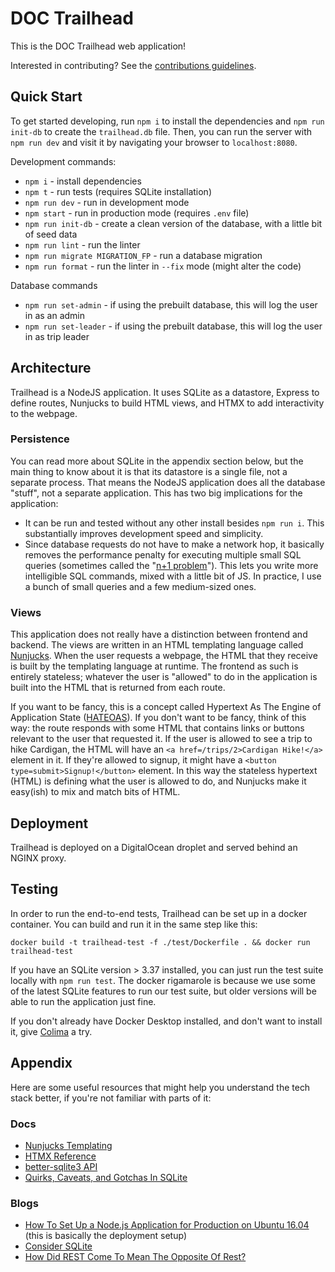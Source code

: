 # DOC Trailhead
This is the DOC Trailhead web application!

Interested in contributing? See the [contributions guidelines](CONTRIBUTIONS.md).

## Quick Start
To get started developing, run `npm i` to install the dependencies and `npm run init-db` to
create the `trailhead.db` file. Then, you can run the server with `npm run dev` and visit it by
navigating your browser to `localhost:8080`.

Development commands:
* `npm i` - install dependencies
* `npm t` - run tests (requires SQLite installation)
* `npm run dev` - run in development mode
* `npm start` - run in production mode (requires `.env` file)
* `npm run init-db` - create a clean version of the database, with a little bit of seed data
* `npm run lint` - run the linter
* `npm run migrate MIGRATION_FP` - run a database migration
* `npm run format` - run the linter in `--fix` mode (might alter the code)

Database commands
* `npm run set-admin` - if using the prebuilt database, this will log the user in as an admin
* `npm run set-leader` - if using the prebuilt database, this will log the user in as trip leader

## Architecture
Trailhead is a NodeJS application. It uses SQLite as a datastore, Express to define routes, Nunjucks
to build HTML views, and HTMX to add interactivity to the webpage.

### Persistence
You can read more about SQLite in the appendix section below, but the main thing to know
about it is that its datastore is a single file, not a separate process. That means the NodeJS
application does all the database "stuff", not a separate application. This has two big implications
for the application:
* It can be run and tested without any other install besides `npm run i`. This substantially
  improves development speed and simplicity.
* Since database requests do not have to make a network hop, it basically removes the performance
  penalty for executing multiple small SQL queries (sometimes called the "[n+1
  problem](https://www.sqlite.org/np1queryprob.html)"). This lets you write more intelligible SQL
  commands, mixed with a little bit of JS. In practice, I use a bunch of small queries and a few
  medium-sized ones.

### Views
This application does not really have a distinction between frontend and backend. The views are
written in an HTML templating language called [Nunjucks](https://mozilla.github.io/nunjucks/). When
the user requests a webpage, the HTML that they receive is built by the templating language at
runtime. The frontend as such is entirely stateless; whatever the user is "allowed" to do in the
application is built into the HTML that is returned from each route.

If you want to be fancy, this is a concept called Hypertext As The Engine of Application State
([HATEOAS](https://htmx.org/essays/hateoas/)). If you don't want to be fancy, think of this way: the
route responds with some HTML that contains links or buttons relevant to the user that requested it.
If the user is allowed to see a trip to hike Cardigan, the HTML will have an
`<a href=/trips/2>Cardigan Hike!</a>` element in it. If they're allowed to signup, it might have a
`<button type=submit>Signup!</button>` element. In this way the stateless hypertext (HTML) is
defining what the user is allowed to do, and Nunjucks make it easy(ish) to mix and match bits of
HTML.

## Deployment
Trailhead is deployed on a DigitalOcean droplet and served behind an NGINX proxy.

## Testing
In order to run the end-to-end tests, Trailhead can be set up in a docker container. You can build
and run it in the same step like this:

```
docker build -t trailhead-test -f ./test/Dockerfile . && docker run trailhead-test
```

If you have an SQLite version > 3.37 installed, you can just run the test suite locally with `npm
run test`. The docker rigamarole is because we use some of the latest SQLite features to run our
test suite, but older versions will be able to run the application just fine.

If you don't already have Docker Desktop installed, and don't want to install it, give
[Colima](https://github.com/abiosoft/colima/) a try.

## Appendix
Here are some useful resources that might help you understand the tech stack better, if you're not
familiar with parts of it:

### Docs
* [Nunjucks Templating](https://mozilla.github.io/nunjucks/templating.html)
* [HTMX Reference](https://htmx.org/reference/)
* [better-sqlite3 API](https://github.com/WiseLibs/better-sqlite3/blob/master/docs/api.md)
* [Quirks, Caveats, and Gotchas In SQLite](https://www.sqlite.org/quirks.html)

### Blogs
* [How To Set Up a Node.js Application for Production on Ubuntu 16.04](https://www.digitalocean.com/community/tutorials/how-to-set-up-a-node-js-application-for-production-on-ubuntu-16-04) (this is basically the deployment setup)
* [Consider SQLite](https://blog.wesleyac.com/posts/consider-sqlite)
* [How Did REST Come To Mean The Opposite Of Rest?](https://htmx.org/essays/how-did-rest-come-to-mean-the-opposite-of-rest/)
